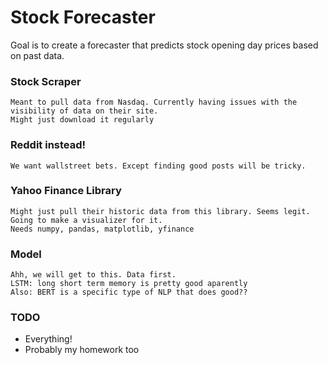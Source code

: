 # Stock Forecaster

Goal is to create a forecaster that predicts stock opening day prices based on past data.

### Stock Scraper

```
Meant to pull data from Nasdaq. Currently having issues with the visibility of data on their site. 
Might just download it regularly

```
### Reddit instead!
```
We want wallstreet bets. Except finding good posts will be tricky.
```

### Yahoo Finance Library
```
Might just pull their historic data from this library. Seems legit. 
Going to make a visualizer for it. 
Needs numpy, pandas, matplotlib, yfinance
```
### Model
```
Ahh, we will get to this. Data first.
LSTM: long short term memory is pretty good aparently
Also: BERT is a specific type of NLP that does good??

```

### TODO

* Everything!
* Probably my homework too
